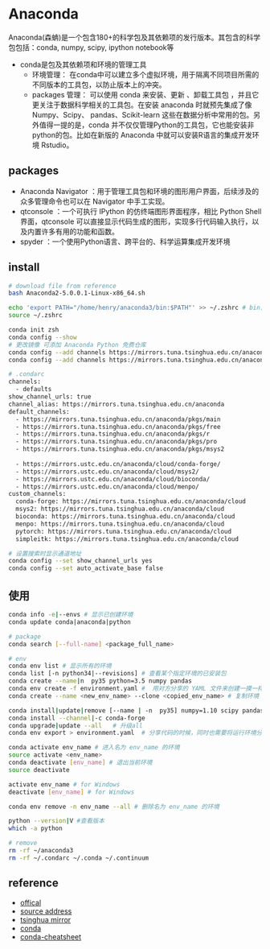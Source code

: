 # Anaconda

Anaconda(森蚺)是一个包含180+的科学包及其依赖项的发行版本。其包含的科学包包括：conda, numpy, scipy, ipython notebook等

* conda是包及其依赖项和环境的管理工具
    - 环境管理： 在conda中可以建立多个虚拟环境，用于隔离不同项目所需的不同版本的工具包，以防止版本上的冲突。
    - packages 管理： 可以使用 conda 来安装、更新 、卸载工具包 ，并且它更关注于数据科学相关的工具包。在安装 anaconda 时就预先集成了像 Numpy、Scipy、 pandas、Scikit-learn 这些在数据分析中常用的包。另外值得一提的是，conda 并不仅仅管理Python的工具包，它也能安装非python的包。比如在新版的 Anaconda 中就可以安装R语言的集成开发环境 Rstudio。

## packages

* Anaconda Navigator ：用于管理工具包和环境的图形用户界面，后续涉及的众多管理命令也可以在 Navigator 中手工实现。
* qtconsole ：一个可执行 IPython 的仿终端图形界面程序，相比 Python Shell 界面，qtconsole 可以直接显示代码生成的图形，实现多行代码输入执行，以及内置许多有用的功能和函数。
* spyder ：一个使用Python语言、跨平台的、科学运算集成开发环境

## install

```sh
# download file from reference
bash Anaconda2-5.0.0.1-Linux-x86_64.sh

echo 'export PATH="/home/henry/anaconda3/bin:$PATH"' >> ~/.zshrc # bin目录加入PATH: ~/.bashrc /etc/profile 系统变量PATH
source ~/.zshrc

conda init zsh
conda config --show
# 更改镜像 可添加 Anaconda Python 免费仓库
conda config --add channels https://mirrors.tuna.tsinghua.edu.cn/anaconda/pkgs/free/
conda config --add channels https://mirrors.tuna.tsinghua.edu.cn/anaconda/pkgs/main/

# .condarc
channels:
  - defaults
show_channel_urls: true
channel_alias: https://mirrors.tuna.tsinghua.edu.cn/anaconda
default_channels:
  - https://mirrors.tuna.tsinghua.edu.cn/anaconda/pkgs/main
  - https://mirrors.tuna.tsinghua.edu.cn/anaconda/pkgs/free
  - https://mirrors.tuna.tsinghua.edu.cn/anaconda/pkgs/r
  - https://mirrors.tuna.tsinghua.edu.cn/anaconda/pkgs/pro
  - https://mirrors.tuna.tsinghua.edu.cn/anaconda/pkgs/msys2
  
  - https://mirrors.ustc.edu.cn/anaconda/cloud/conda-forge/
  - https://mirrors.ustc.edu.cn/anaconda/cloud/msys2/
  - https://mirrors.ustc.edu.cn/anaconda/cloud/bioconda/
  - https://mirrors.ustc.edu.cn/anaconda/cloud/menpo/
custom_channels:
  conda-forge: https://mirrors.tuna.tsinghua.edu.cn/anaconda/cloud
  msys2: https://mirrors.tuna.tsinghua.edu.cn/anaconda/cloud
  bioconda: https://mirrors.tuna.tsinghua.edu.cn/anaconda/cloud
  menpo: https://mirrors.tuna.tsinghua.edu.cn/anaconda/cloud
  pytorch: https://mirrors.tuna.tsinghua.edu.cn/anaconda/cloud
  simpleitk: https://mirrors.tuna.tsinghua.edu.cn/anaconda/cloud

# 设置搜索时显示通道地址
conda config --set show_channel_urls yes
conda config --set auto_activate_base false
```

## 使用

```sh
conda info -e|--envs # 显示已创建环境
conda update conda|anaconda|python

# package
conda search [--full-name] <package_full_name>

# env
conda env list # 显示所有的环境
conda list [-n python34|--revisions] # 查看某个指定环境的已安装包
conda create --name|n  py35 python=3.5 numpy pandas
conda env create -f environment.yaml #  用对方分享的 YAML 文件来创建一摸一样的运行环境。
conda create --name <new_env_name> --clone <copied_env_name> # 复制环境

conda install|update|remove [--name | -n  py35] numpy=1.10 scipy pandas
conda install --channel|-c conda-forge
conda upgrade|update --all   # 升级all
conda env export > environment.yaml  # 分享代码的时候，同时也需要将运行环境分享给大家，执行如下命令可以将当前环境下的 package 信息存入名为 environment 的 YAML 文件中

conda activate env_name # 进入名为 env_name 的环境
source activate <env_name>
conda deactivate [env_name] # 退出当前环境
source deactivate

activate env_name # for Windows
deactivate [env_name] # for Windows

conda env remove -n env_name --all # 删除名为 env_name 的环境

python --version|V #查看版本
which -a python

# remove
rm -rf ~/anaconda3
rm -rf ~/.condarc ~/.conda ~/.continuum
```

## reference

* [offical](https://www.anaconda.com/download/)
* [source address](https://repo.continuum.io/archive/index.html)
* [tsinghua mirror](https://mirrors.tuna.tsinghua.edu.cn/help/anaconda/)
* [conda](https://conda.io/docs/index.html)
* [conda-cheatsheet](https://conda.io/docs/_downloads/conda-cheatsheet.pdf)
